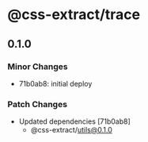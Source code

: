 # @css-extract/trace

## 0.1.0

### Minor Changes

- 71b0ab8: initial deploy

### Patch Changes

- Updated dependencies [71b0ab8]
  - @css-extract/utils@0.1.0

